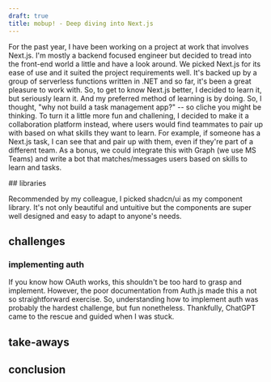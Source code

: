 ```yaml
---
draft: true
title: mobup! - Deep diving into Next.js
---
```


For the past year, I have been working on a project at work that involves Next.js.
I'm mostly a backend focused engineer but decided to tread into the front-end
world a little and have a look around. We picked Next.js for its ease of use
and it suited the project requirements well. It's backed up by a group of
serverless functions written in .NET and so far, it's been a great pleasure
to work with. So, to get to know Next.js better, I decided to learn it, but
seriously learn it. And my preferred method of learning is by doing. So, I
thought, "why not build a task management app?" -- so cliche you might be
thinking. To turn it a little more fun and challening, I decided to make it a
collaboration platform instead, where users would find teammates to pair up with
based on what skills they want to learn. For example, if someone has a Next.js
task, I can see that and pair up with them, even if they're part of a different
team. As a bonus, we could integrate this with Graph (we use MS Teams) and write
a bot that matches/messages users based on skills to learn and tasks.

## libraries

Recommended by my colleague, I picked shadcn/ui as my component library. It's not
only beautiful and untuitive but the components are super well designed and easy
to adapt to anyone's needs.

## challenges

### implementing auth
If you know how OAuth works, this shouldn't be too hard to grasp and implement.
However, the poor documentation from Auth.js made this a not so straightforward
exercise. So, understanding how to implement auth was probably the hardest
challenge, but fun nonetheless. Thankfully, ChatGPT came to the rescue and
guided when I was stuck.

## take-aways


## conclusion
